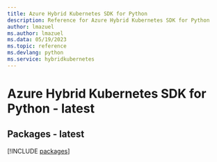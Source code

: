 ```yaml
---
title: Azure Hybrid Kubernetes SDK for Python
description: Reference for Azure Hybrid Kubernetes SDK for Python
author: lmazuel
ms.author: lmazuel
ms.data: 05/19/2023
ms.topic: reference
ms.devlang: python
ms.service: hybridkubernetes
---
```

# Azure Hybrid Kubernetes SDK for Python - latest
## Packages - latest
[!INCLUDE [packages](hybrid-kubernetes-index.md)]